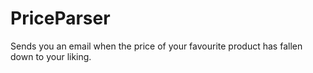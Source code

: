# PriceParser
Sends you an email when the price of your favourite product has fallen down to your liking.
